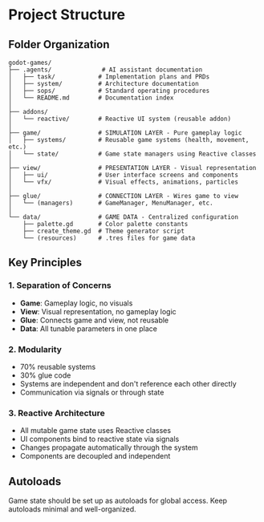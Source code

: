 # Project Structure

## Folder Organization

```
godot-games/
├── .agents/              # AI assistant documentation
│   ├── task/            # Implementation plans and PRDs
│   ├── system/          # Architecture documentation
│   ├── sops/            # Standard operating procedures
│   └── README.md        # Documentation index
│
├── addons/
│   └── reactive/        # Reactive UI system (reusable addon)
│
├── game/                # SIMULATION LAYER - Pure gameplay logic
│   ├── systems/         # Reusable game systems (health, movement, etc.)
│   └── state/           # Game state managers using Reactive classes
│
├── view/                # PRESENTATION LAYER - Visual representation
│   ├── ui/              # User interface screens and components
│   └── vfx/             # Visual effects, animations, particles
│
├── glue/                # CONNECTION LAYER - Wires game to view
│   └── (managers)       # GameManager, MenuManager, etc.
│
└── data/                # GAME DATA - Centralized configuration
    ├── palette.gd       # Color palette constants
    ├── create_theme.gd  # Theme generator script
    └── (resources)      # .tres files for game data
```

## Key Principles

### 1. Separation of Concerns
- **Game**: Gameplay logic, no visuals
- **View**: Visual representation, no gameplay logic
- **Glue**: Connects game and view, not reusable
- **Data**: All tunable parameters in one place

### 2. Modularity
- 70% reusable systems
- 30% glue code
- Systems are independent and don't reference each other directly
- Communication via signals or through state

### 3. Reactive Architecture
- All mutable game state uses Reactive classes
- UI components bind to reactive state via signals
- Changes propagate automatically through the system
- Components are decoupled and independent

## Autoloads

Game state should be set up as autoloads for global access. Keep autoloads minimal and well-organized.
